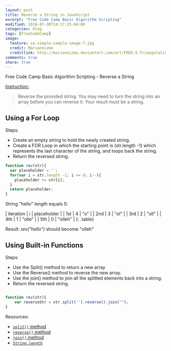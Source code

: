 ```yaml
---
layout: post
title: Reverse a String in JavaScript
excerpt: "Free Code Camp Basic Algorithm Scripting"
modified: 2016-07-30T14:17:25-04:00
categories: blog
tags: [FreeCodeCamp]
image:
  feature: so-simple-sample-image-7.jpg
  credit: Mariannizmo
  creditlink: http://mariannizmo.deviantart.com/art/FREE-5-Triangulation-Mosaic-backgrounds-406553032
comments: true
share: true
---
```


Free Code Camp Basic Algorithm Scripting - Reverse a String

<u>Instruction:</u>

>Reverse the provided string.
>You may need to turn the string into an array before you can reverse it. Your result must be a string.

## Using a For Loop

Steps:

* Create an empty string to hold the newly created string.
* Create a FOR Loop in which the starting point is (str.length -1) which represents the last character of the string, and loops back the string. 
* Return the reversed string.


```Javascript
function rev(str){
  var placeholder = '';
  for(var i = str.length -1; i >= 0; i--){
    placeholder += str[i];
  }
  return placeholder;
}
```

String "hello" length equals 5:

| iteration | i   | placeholder |
| 1st  	| 4   | "o"         |
| 2nd   	| 3   | "ol"        |
| 3rd       | 2   | "oll"       |
| 4th       | 1   | "olle"      |
| 5th       | 0   | "olleh"     |
{: .table}

Result:
<cite>rev("hello")</cite> should become "olleh"

## Using Built-in Functions

Steps:

* Use the Split() method to return a new array
* Use the Reverse() method to reverse the new array.
* Use the join() method to join all the splitted elements back into a string.
* Return the reversed string.


```Javascript

function rev(str){
	var reverseStr = str.split('').reverse().join("");
}

```

Resources:
* [`split()` method](https://developer.mozilla.org/en-US/docs/Web/JavaScript/Reference/Global_Objects/String/split)
* [`reverse()` method](https://developer.mozilla.org/en-US/docs/Web/JavaScript/Reference/Global_Objects/Array/reverse)
* [`join()` method](https://developer.mozilla.org/en-US/docs/Web/JavaScript/Reference/Global_Objects/Array/join)
* [`String.length`](https://developer.mozilla.org/en-US/docs/Web/JavaScript/Reference/Global_Objects/String/length)